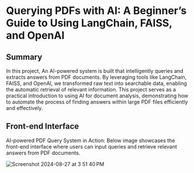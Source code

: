 # Querying PDFs with AI: A Beginner’s Guide to Using LangChain, FAISS, and OpenAI

## Summary

In this project, An AI-powered system is built that intelligently queries and extracts answers from PDF documents. By leveraging tools like LangChain, FAISS, and OpenAI, we transformed raw text into searchable data, enabling the automatic retrieval of relevant information. This project serves as a practical introduction to using AI for document analysis, demonstrating how to automate the process of finding answers within large PDF files efficiently and effectively.

## Front-end Interface

AI-powered PDF Query System in Action: Below image showcases the front-end interface where users can input queries and retrieve relevant answers from PDF documents.

![Screenshot 2024-08-27 at 3 51 40 PM](https://github.com/user-attachments/assets/378677b4-9329-4639-a228-4d0ffe271cd1)

